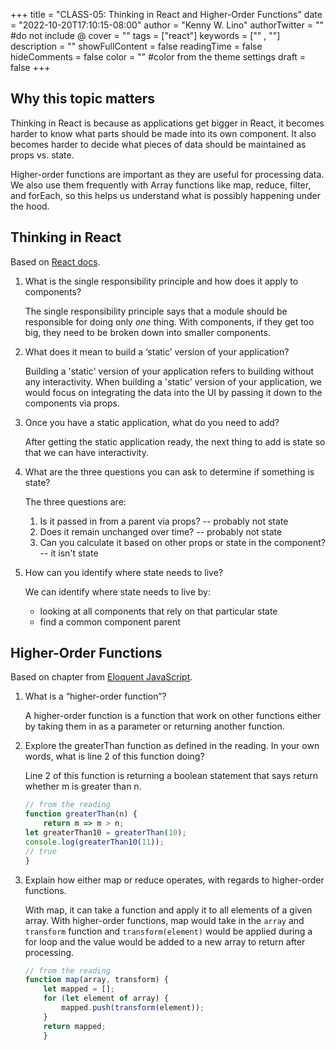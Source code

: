+++
title = "CLASS-05: Thinking in React and Higher-Order Functions"
date = "2022-10-20T17:10:15-08:00"
author = "Kenny W. Lino"
authorTwitter = "" #do not include @
cover = ""
tags = ["react"]
keywords = ["" , ""]
description = ""
showFullContent = false
readingTime = false
hideComments = false
color = "" #color from the theme settings
draft = false
+++

## Why this topic matters

Thinking in React is because as applications get bigger in React, it becomes harder to know what parts should be made into its own component. It also becomes harder to decide what pieces of data should be maintained as props vs. state. 

Higher-order functions are important as they are useful for processing data. We also use them frequently with Array functions like map, reduce, filter, and forEach, so this helps us understand what is possibly happening under the hood.

## Thinking in React

Based on [React docs](https://reactjs.org/docs/thinking-in-react.html).

1. What is the single responsibility principle and how does it apply to components?

    The single responsibility principle says that a module should be responsible for doing only *one* thing. With components, if they get too big, they need to be broken down into smaller components.

2. What does it mean to build a ‘static’ version of your application?

    Building a 'static' version of your application refers to building without any interactivity. When building a 'static' version of your application, we would focus on integrating the data into the UI by passing it down to the components via props. 

3. Once you have a static application, what do you need to add?

    After getting the static application ready, the next thing to add is state so that we can have interactivity.

4. What are the three questions you can ask to determine if something is state?

    The three questions are:

    1. Is it passed in from a parent via props? -- probably not state
    2. Does it remain unchanged over time? -- probably not state
    3. Can you calculate it based on other props or state in the component?  -- it isn't state

5. How can you identify where state needs to live?

    We can identify where state needs to live by:

    - looking at all components that rely on that particular state
    - find a common component parent

## Higher-Order Functions

Based on chapter from [Eloquent JavaScript](https://eloquentjavascript.net/05_higher_order.html#h_xxCc98lOBK).

1. What is a “higher-order function”?

    A higher-order function is a function that work on other functions either by taking them in as a parameter or returning another function.

2. Explore the greaterThan function as defined in the reading. In your own words, what is line 2 of this function doing?

    Line 2 of this function is returning a boolean statement that says return whether m is greater than n.

    ```javascript
    // from the reading
    function greaterThan(n) {
        return m => m > n;
    let greaterThan10 = greaterThan(10);
    console.log(greaterThan10(11));
    // true
    }
    ```

3. Explain how either map or reduce operates, with regards to higher-order functions.

    With map, it can take a function and apply it to all elements of a given array. With higher-order functions, map would take in the `array` and `transform` function and `transform(element)` would be applied during a for loop and the value would be added to a new array to return after processing.

    ```javascript
    // from the reading
    function map(array, transform) {
        let mapped = [];
        for (let element of array) {
            mapped.push(transform(element));
        }
        return mapped;
        }
    ```
